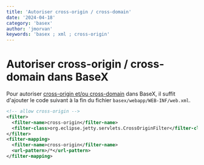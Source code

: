 ```yaml
---
title: 'Autoriser cross-origin / cross-domain'
date: '2024-04-18'
category: 'basex'
author: 'jmorvan'
keywords: 'basex ; xml ; cross-origin'
---
```


# Autoriser cross-origin / cross-domain dans BaseX

Pour autoriser [cross-origin et/ou cross-domain](https://developer.mozilla.org/fr/docs/Web/HTTP/CORS) dans BaseX, il suffit d'ajouter le code suivant à la fin du fichier `basex/webapp/WEB-INF/web.xml`.

```xml
<!-- allow cross-origin -->
<filter>
  <filter-name>cross-origin</filter-name>
  <filter-class>org.eclipse.jetty.servlets.CrossOriginFilter</filter-class>
</filter>
<filter-mapping>
  <filter-name>cross-origin</filter-name>
  <url-pattern>/*</url-pattern>
</filter-mapping>
```